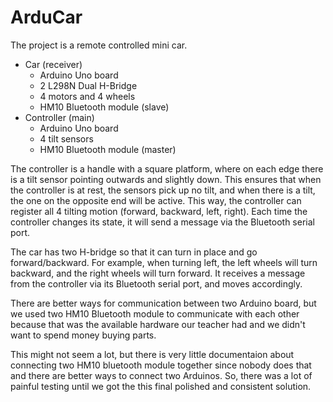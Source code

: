 # ArduCar

The project is a remote controlled mini car.
- Car (receiver)
    - Arduino Uno board
    - 2 L298N Dual H-Bridge
    - 4 motors and 4 wheels
    - HM10 Bluetooth module (slave)
- Controller (main)
    - Arduino Uno board
    - 4 tilt sensors
    - HM10 Bluetooth module (master)

The controller is a handle with a square platform, where on each edge there is a tilt sensor pointing outwards and slightly down. This ensures that when the controller is at rest, the sensors pick up no tilt, and when there is a tilt, the one on the opposite end will be active. This way, the controller can register all 4 tilting motion (forward, backward, left, right). Each time the controller changes its state, it will send a message via the Bluetooth serial port.

The car has two H-bridge so that it can turn in place and go forward/backward. For example, when turning left, the left wheels will turn backward, and the right wheels will turn forward. It receives a message from the controller via its Bluetooth serial port, and moves accordingly.

There are better ways for communication between two Arduino board, but we used two HM10 Bluetooth module to communicate with each other because that was the available hardware our teacher had and we didn't want to spend money buying parts.

This might not seem a lot, but there is very little documentaion about connecting two HM10 bluetooth module together since nobody does that and there are better ways to connect two Arduinos. So, there was a lot of painful testing until we got the this final polished and consistent solution.

